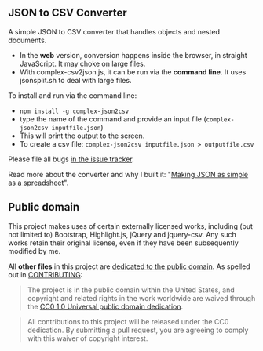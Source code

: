 ## JSON to CSV Converter

A simple JSON to CSV converter that handles objects and nested documents.

* In the **web** version, conversion happens inside the browser, in straight JavaScript. It may choke on large files.
* With complex-csv2json.js, it can be run via the **command line**. It uses jsonsplit.sh to deal with large files.

To install and run via the command line:
* `npm install -g complex-json2csv`
* type the name of the command and provide an input file (`complex-json2csv inputfile.json`)
 * This will print the output to the screen. 
 * To create a csv file: `complex-json2csv inputfile.json > outputfile.csv`


Please file all bugs [in the issue tracker](https://github.com/konklone/json/issues).

Read more about the converter and why I built it: "[Making JSON as simple as a spreadsheet](http://sunlightfoundation.com/blog/2014/03/11/making-json-as-simple-as-a-spreadsheet/)".

## Public domain

This project makes uses of certain externally licensed works, including (but not limited to) Bootstrap, Highlight.js, jQuery and jquery-csv. Any such works retain their original license, even if they have been subsequently modified by me.

All **other files** in this project are [dedicated to the public domain](LICENSE). As spelled out in [CONTRIBUTING](CONTRIBUTING.md):

> The project is in the public domain within the United States, and copyright and related rights in the work worldwide are waived through the [CC0 1.0 Universal public domain dedication](http://creativecommons.org/publicdomain/zero/1.0/).

> All contributions to this project will be released under the CC0 dedication. By submitting a pull request, you are agreeing to comply with this waiver of copyright interest.
